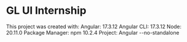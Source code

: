# GL UI Internship

This project was created with:
Angular: 17.3.12
Angular CLI: 17.3.12
Node: 20.11.0
Package Manager: npm 10.2.4
Project: Angular --no-standalone
